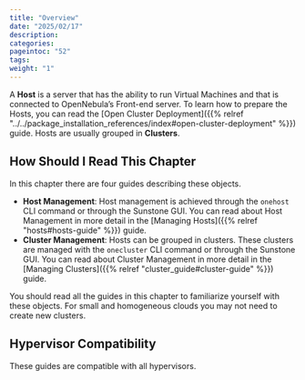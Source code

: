 ```yaml
---
title: "Overview"
date: "2025/02/17"
description:
categories:
pageintoc: "52"
tags:
weight: "1"
---
```


<a id="hostsubsystem"></a>

<!--# Overview -->

A **Host** is a server that has the ability to run Virtual Machines and that is connected to OpenNebula’s Front-end server. To learn how to prepare the Hosts, you can read the [Open Cluster Deployment]({{% relref "../../package_installation_references/index#open-cluster-deployment" %}}) guide. Hosts are usually grouped in **Clusters**.

## How Should I Read This Chapter

In this chapter there are four guides describing these objects.

* **Host Management**: Host management is achieved through the `onehost` CLI command or through the Sunstone GUI. You can read about Host Management in more detail in the [Managing Hosts]({{% relref "hosts#hosts-guide" %}}) guide.
* **Cluster Management**: Hosts can be grouped in clusters. These clusters are managed with the `onecluster` CLI command or through the Sunstone GUI. You can read about Cluster Management in more detail in the [Managing Clusters]({{% relref "cluster_guide#cluster-guide" %}}) guide.

You should read all the guides in this chapter to familiarize yourself with these objects. For small and homogeneous clouds you may not need to create new clusters.

## Hypervisor Compatibility

These guides are compatible with all hypervisors.

